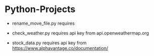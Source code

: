# Python-Projects
- rename_move_file.py requires <pip install MovieSerieTorrent>
  
- check_weather.py requires api key from api.openweathermap.org

- stock_data.py requires api key from https://www.alphavantage.co/documentation/
